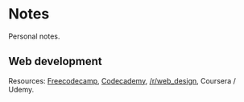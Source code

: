 # Notes

Personal notes.

## Web development

Resources: [Freecodecamp](https://www.freecodecamp.org/), [Codecademy](https://www.codecademy.com/), [/r/web_design](https://www.reddit.com/r/web_design/wiki/faq), Coursera / Udemy.
